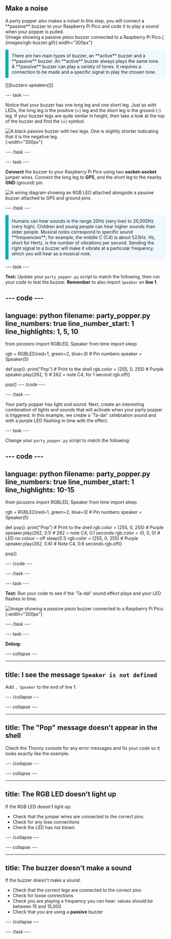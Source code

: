 ## Make a noise

<div style="display: flex; flex-wrap: wrap">
<div style="flex-basis: 200px; flex-grow: 1; margin-right: 15px;">
A party popper also makes a noise! In this step, you will connect a **passive** buzzer to your Raspberry Pi Pico and code it to play a sound when your popper is pulled. 
</div>
<div>
![Image showing a passive piezo buzzer connected to a Raspberry Pi Pico.](images/rgb-buzzer.gif){:width="300px"}
</div>
</div>

<p style='border-left: solid; border-width:10px; border-color: #0faeb0; background-color: aliceblue; padding: 10px;'>
There are two main types of buzzer, an **active** buzzer and a **passive** buzzer. An **active** buzzer always plays the same tone. A **passive** buzzer can play a variety of tones. It requires a connection to be made and a specific signal to play the chosen tone. 
</p>

[[[buzzers-speakers]]]

--- task ---

Notice that your buzzer has one long leg and one short leg. Just as with LEDs, the long leg is the positive (+) leg and the short leg is the ground (-) leg. If your buzzer legs are quite similar in height, then take a look at the top of the buzzer and find the (+) symbol.

![A black passive buzzer with two legs. One is slightly shorter indicating that it is the negative leg.](images/buzzer.png){:width="300px"}

--- /task ---

--- task ---

**Connect** the buzzer to your Raspberry Pi Pico using two **socket–socket** jumper wires. Connect the long leg to **GP5**, and the short leg to the nearby **GND** (ground) pin.  

![A wiring diagram showing an RGB LED attached alongside a passive buzzer attached to GP5 and ground pins.](images/rgb-led-buzzer-diagram.png)

--- /task ---

<p style='border-left: solid; border-width:10px; border-color: #0faeb0; background-color: aliceblue; padding: 10px;'>
Humans can hear sounds in the range 20Hz (very low) to 20,000Hz (very high). Children and young people can hear higher sounds than older people. Musical notes correspond to specific sound **frequencies**; for example, the middle C (C4) is about 523Hz. Hz, short for Hertz, is the number of vibrations per second. Sending the right signal to a buzzer will make it vibrate at a particular frequency, which you will hear as a musical note. </p>

--- task ---

**Test:** Update your `party_popper.py` script to match the following, then run your code to test the buzzer. **Remember** to also import `Speaker` on **line 1**.

--- code ---
---
language: python
filename: party_popper.py
line_numbers: true
line_number_start: 1
line_highlights: 1, 5, 10
---
from picozero import RGBLED, Speaker
from time import sleep

rgb = RGBLED(red=1, green=2, blue=3) # Pin numbers 
speaker = Speaker(5)

def pop():
    print("Pop") # Print to the shell
    rgb.color = (255, 0, 255) # Purple
    speaker.play(262, 1) # 262 = note C4, for 1 second
    rgb.off()

pop()
--- /code ---

--- /task ---

Your party popper has light and sound. Next, create an interesting combination of lights and sounds that will activate when your party popper is triggered. In this example, we create a 'Ta-da!' celebration sound and with a purple LED flashing in time with the effect.

--- task ---

Change your `party_popper.py` script to match the following:

--- code ---
---
language: python
filename: party_popper.py
line_numbers: true
line_number_start: 1
line_highlights:  10-15
---
from picozero import RGBLED, Speaker
from time import sleep

rgb = RGBLED(red=1, green=2, blue=3) # Pin numbers
speaker = Speaker(5)

def pop():
    print("Pop") # Print to the shell
    rgb.color = (255, 0, 255) # Purple
    speaker.play(262, 0.1) # 262 = note C4, 0.1 seconds
    rgb.color = (0, 0, 0) # LED no colour – off
    sleep(0.1)
    rgb.color = (255, 0, 255) # Purple
    speaker.play(262, 0.6) # Note C4, 0.6 seconds
    rgb.off()

pop()

--- /code ---

--- /task ---

--- task ---

**Test:** Run your code to see if the 'Ta-da!' sound effect plays and your LED flashes in time. 

![Image showing a passive piezo buzzer connected to a Raspberry Pi Pico.](images/rgb-buzzer.gif){:width="300px"}

--- /task ---

--- task ---

**Debug:** 

--- collapse ---

---
title: I see the message `Speaker is not defined`
---

Add `, Speaker` to the end of line 1.

--- /collapse ---

--- collapse ---

---
title: The "Pop" message doesn't appear in the shell
---

Check the Thonny console for any error messages and fix your code so it looks exactly like the example. 

--- /collapse ---

--- collapse ---

---
title: The RGB LED doesn't light up
---

If the RGB LED doesn't light up:
+ Check that the jumper wires are connected to the correct pins 
+ Check for any lose connections 
+ Check the LED has not blown

--- /collapse ---

--- collapse ---

---
title: The buzzer doesn't make a sound
---

If the buzzer doesn't make a sound:
+ Check that the correct legs are connected to the correct pins
+ Check for loose connections
+ Check you are playing a frequency you can hear: values should be between 15 and 15,000
+ Check that you are using a **passive** buzzer

--- /collapse ---

--- /task ---
